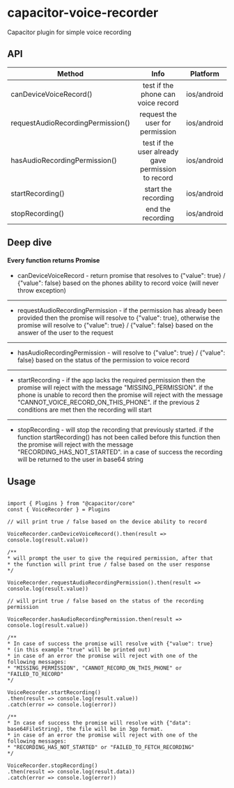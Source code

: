 # capacitor-voice-recorder

Capacitor plugin for simple voice recording

## API

| Method                            | Info                                               | Platform    |
| ----------------------------------|:--------------------------------------------------:|:-----------:|
| canDeviceVoiceRecord()            | test if the phone can voice record                 | ios/android |
| requestAudioRecordingPermission() | request the user for permission                    | ios/android |
| hasAudioRecordingPermission()     | test if the user already gave permission to record | ios/android |
| startRecording()                  | start the recording                                | ios/android |
| stopRecording()                   | end the recording                                  | ios/android |

## Deep dive
#### Every function returns Promise

* canDeviceVoiceRecord - return promise that resolves to {"value": true} / {"value": false} based
  on the phones ability to record voice (will never throw exception)
---
* requestAudioRecordingPermission -  if the permission has already been provided
  then the promise will resolve to {"value": true}, otherwise the promise will resolve
  to {"value": true} / {"value": false} based on the answer of the user to the request
---
* hasAudioRecordingPermission - will resolve to {"value": true} / {"value": false} based on the
  status of the permission to voice record
---
* startRecording - if the app lacks the required permission then
  the promise will reject with the message "MISSING_PERMISSION".
  if the phone is unable to record then the promise will reject
  with the message "CANNOT_VOICE_RECORD_ON_THIS_PHONE".
  if the previous 2 conditions are met then the recording will start
---
* stopRecording - will stop the recording that previously started. if the function startRecording()
  has not been called before this function then the promise will reject with the message "RECORDING_HAS_NOT_STARTED".
  in a case of success the recording will be returned to the user in base64 string


## Usage


```

import { Plugins } from "@capacitor/core"
const { VoiceRecorder } = Plugins

// will print true / false based on the device ability to record

VoiceRecorder.canDeviceVoiceRecord().then(result => console.log(result.value))

/** 
* will prompt the user to give the required permission, after that
* the function will print true / false based on the user response
*/

VoiceRecorder.requestAudioRecordingPermission().then(result => console.log(result.value))

// will print true / false based on the status of the recording permission

VoiceRecorder.hasAudioRecordingPermission.then(result => console.log(result.value))

/**
* In case of success the promise will resolve with {"value": true}
* (in this example "true" will be printed out)
* in case of an error the promise will reject with one of the following messages:
* "MISSING_PERMISSION", "CANNOT_RECORD_ON_THIS_PHONE" or "FAILED_TO_RECORD"
*/

VoiceRecorder.startRecording()
.then(result => console.log(result.value))
.catch(error => console.log(error))

/**
* In case of success the promise will resolve with {"data": base64FileString}, the file will be in 3gp format.
* in case of an error the promise will reject with one of the following messages:
* "RECORDING_HAS_NOT_STARTED" or "FAILED_TO_FETCH_RECORDING"
*/

VoiceRecorder.stopRecording()
.then(result => console.log(result.data))
.catch(error => console.log(error))

```